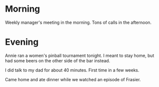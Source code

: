 # Morning
Weekly manager's meeting in the morning. Tons of calls in the afternoon.

# Evening
Annie ran a women's pinball tournament tonight. I meant to stay home, but had some beers on the other side of the bar instead.

I did talk to my dad for about 40 minutes. First time in a few weeks.

Came home and ate dinner while we watched an episode of Frasier.
